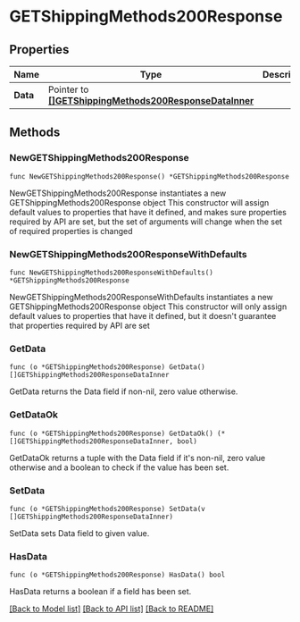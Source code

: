 # GETShippingMethods200Response

## Properties

Name | Type | Description | Notes
------------ | ------------- | ------------- | -------------
**Data** | Pointer to [**[]GETShippingMethods200ResponseDataInner**](GETShippingMethods200ResponseDataInner.md) |  | [optional] 

## Methods

### NewGETShippingMethods200Response

`func NewGETShippingMethods200Response() *GETShippingMethods200Response`

NewGETShippingMethods200Response instantiates a new GETShippingMethods200Response object
This constructor will assign default values to properties that have it defined,
and makes sure properties required by API are set, but the set of arguments
will change when the set of required properties is changed

### NewGETShippingMethods200ResponseWithDefaults

`func NewGETShippingMethods200ResponseWithDefaults() *GETShippingMethods200Response`

NewGETShippingMethods200ResponseWithDefaults instantiates a new GETShippingMethods200Response object
This constructor will only assign default values to properties that have it defined,
but it doesn't guarantee that properties required by API are set

### GetData

`func (o *GETShippingMethods200Response) GetData() []GETShippingMethods200ResponseDataInner`

GetData returns the Data field if non-nil, zero value otherwise.

### GetDataOk

`func (o *GETShippingMethods200Response) GetDataOk() (*[]GETShippingMethods200ResponseDataInner, bool)`

GetDataOk returns a tuple with the Data field if it's non-nil, zero value otherwise
and a boolean to check if the value has been set.

### SetData

`func (o *GETShippingMethods200Response) SetData(v []GETShippingMethods200ResponseDataInner)`

SetData sets Data field to given value.

### HasData

`func (o *GETShippingMethods200Response) HasData() bool`

HasData returns a boolean if a field has been set.


[[Back to Model list]](../README.md#documentation-for-models) [[Back to API list]](../README.md#documentation-for-api-endpoints) [[Back to README]](../README.md)


